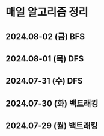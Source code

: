 # 매일 알고리즘 정리
## 2024.08-02 (금) BFS

## 2024.08-01 (목) DFS

## 2024.07-31 (수) DFS

## 2024.07-30 (화) 백트래킹

## 2024.07-29 (월) 백트래킹


